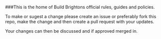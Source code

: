 ###This is the home of Build Brightons official rules, guides and policies.

To make or sugest a change please create an issue or preferably fork this repo, make the change and then create a pull request with your updates.

Your changes can then be discussed and if approved merged in.
